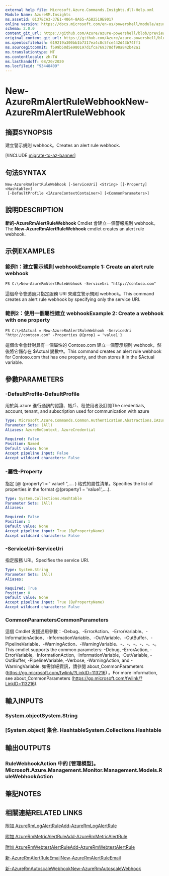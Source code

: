 ```yaml
---
external help file: Microsoft.Azure.Commands.Insights.dll-Help.xml
Module Name: AzureRM.Insights
ms.assetid: 0137ECA3-37E1-4064-8A65-A582519E9017
online version: https://docs.microsoft.com/en-us/powershell/module/azurerm.insights/new-azurermalertrulewebhook
schema: 2.0.0
content_git_url: https://github.com/Azure/azure-powershell/blob/preview/src/ResourceManager/Insights/Commands.Insights/help/New-AzureRmAlertRuleWebhook.md
original_content_git_url: https://github.com/Azure/azure-powershell/blob/preview/src/ResourceManager/Insights/Commands.Insights/help/New-AzureRmAlertRuleWebhook.md
ms.openlocfilehash: 619219a300bb1b7317ea4c8c5fce442d43b74ff1
ms.sourcegitcommit: f599b50d5e980197d1fca769378df90a842b42a1
ms.translationtype: MT
ms.contentlocale: zh-TW
ms.lasthandoff: 08/20/2020
ms.locfileid: "93448409"
---
```

# <span data-ttu-id="56d32-101">New-AzureRmAlertRuleWebhook</span><span class="sxs-lookup"><span data-stu-id="56d32-101">New-AzureRmAlertRuleWebhook</span></span>

## <span data-ttu-id="56d32-102">摘要</span><span class="sxs-lookup"><span data-stu-id="56d32-102">SYNOPSIS</span></span>
<span data-ttu-id="56d32-103">建立警示規則 webhook。</span><span class="sxs-lookup"><span data-stu-id="56d32-103">Creates an alert rule webhook.</span></span>

[!INCLUDE [migrate-to-az-banner](../../includes/migrate-to-az-banner.md)]

## <span data-ttu-id="56d32-104">句法</span><span class="sxs-lookup"><span data-stu-id="56d32-104">SYNTAX</span></span>

```
New-AzureRmAlertRuleWebhook [-ServiceUri] <String> [[-Property] <Hashtable>]
 [-DefaultProfile <IAzureContextContainer>] [<CommonParameters>]
```

## <span data-ttu-id="56d32-105">說明</span><span class="sxs-lookup"><span data-stu-id="56d32-105">DESCRIPTION</span></span>
<span data-ttu-id="56d32-106">**新的-AzureRmAlertRuleWebhook** Cmdlet 會建立一個警報規則 webhook。</span><span class="sxs-lookup"><span data-stu-id="56d32-106">The **New-AzureRmAlertRuleWebhook** cmdlet creates an alert rule webhook.</span></span>

## <span data-ttu-id="56d32-107">示例</span><span class="sxs-lookup"><span data-stu-id="56d32-107">EXAMPLES</span></span>

### <span data-ttu-id="56d32-108">範例1：建立警示規則 webhook</span><span class="sxs-lookup"><span data-stu-id="56d32-108">Example 1: Create an alert rule webhook</span></span>
```
PS C:\>New-AzureRmAlertRuleWebhook -ServiceUri "http://contoso.com"
```

<span data-ttu-id="56d32-109">這個命令會透過只指定服務 URI 來建立警示規則 webhook。</span><span class="sxs-lookup"><span data-stu-id="56d32-109">This command creates an alert rule webhook by specifying only the service URI.</span></span>

### <span data-ttu-id="56d32-110">範例2：使用一個屬性建立 webhook</span><span class="sxs-lookup"><span data-stu-id="56d32-110">Example 2: Create a webhook with one property</span></span>
```
PS C:\>$Actual = New-AzureRmAlertRuleWebhook -ServiceUri "http://contoso.com" -Properties @{prop1 = 'value1'}
```

<span data-ttu-id="56d32-111">這個命令會針對具有一個屬性的 Contoso.com 建立一個警示規則 webhook，然後將它儲存在 $Actual 變數中。</span><span class="sxs-lookup"><span data-stu-id="56d32-111">This command creates an alert rule webhook for Contoso.com that has one property, and then stores it in the $Actual variable.</span></span>

## <span data-ttu-id="56d32-112">參數</span><span class="sxs-lookup"><span data-stu-id="56d32-112">PARAMETERS</span></span>

### <span data-ttu-id="56d32-113">-DefaultProfile</span><span class="sxs-lookup"><span data-stu-id="56d32-113">-DefaultProfile</span></span>
<span data-ttu-id="56d32-114">用於與 azure 進行通訊的認證、帳戶、租使用者及訂閱</span><span class="sxs-lookup"><span data-stu-id="56d32-114">The credentials, account, tenant, and subscription used for communication with azure</span></span>

```yaml
Type: Microsoft.Azure.Commands.Common.Authentication.Abstractions.IAzureContextContainer
Parameter Sets: (All)
Aliases: AzureRmContext, AzureCredential

Required: False
Position: Named
Default value: None
Accept pipeline input: False
Accept wildcard characters: False
```

### <span data-ttu-id="56d32-115">-屬性</span><span class="sxs-lookup"><span data-stu-id="56d32-115">-Property</span></span>
<span data-ttu-id="56d32-116">指定 [@ (property1 = ' value1 ",.... ) 格式的屬性清單。</span><span class="sxs-lookup"><span data-stu-id="56d32-116">Specifies the list of properties in the format @(property1 = 'value1',....).</span></span>

```yaml
Type: System.Collections.Hashtable
Parameter Sets: (All)
Aliases:

Required: False
Position: 1
Default value: None
Accept pipeline input: True (ByPropertyName)
Accept wildcard characters: False
```

### <span data-ttu-id="56d32-117">-ServiceUri</span><span class="sxs-lookup"><span data-stu-id="56d32-117">-ServiceUri</span></span>
<span data-ttu-id="56d32-118">指定服務 URI。</span><span class="sxs-lookup"><span data-stu-id="56d32-118">Specifies the service URI.</span></span>

```yaml
Type: System.String
Parameter Sets: (All)
Aliases:

Required: True
Position: 0
Default value: None
Accept pipeline input: True (ByPropertyName)
Accept wildcard characters: False
```

### <span data-ttu-id="56d32-119">CommonParameters</span><span class="sxs-lookup"><span data-stu-id="56d32-119">CommonParameters</span></span>
<span data-ttu-id="56d32-120">這個 Cmdlet 支援通用參數：-Debug、-ErrorAction、-ErrorVariable、-InformationAction、-InformationVariable、-OutVariable、-OutBuffer、-PipelineVariable、-WarningAction、-WarningVariable、-、-、-、-、-、-。</span><span class="sxs-lookup"><span data-stu-id="56d32-120">This cmdlet supports the common parameters: -Debug, -ErrorAction, -ErrorVariable, -InformationAction, -InformationVariable, -OutVariable, -OutBuffer, -PipelineVariable, -Verbose, -WarningAction, and -WarningVariable.</span></span> <span data-ttu-id="56d32-121">如需詳細資訊，請參閱 about_CommonParameters (https://go.microsoft.com/fwlink/?LinkID=113216) 。</span><span class="sxs-lookup"><span data-stu-id="56d32-121">For more information, see about_CommonParameters (https://go.microsoft.com/fwlink/?LinkID=113216).</span></span>

## <span data-ttu-id="56d32-122">輸入</span><span class="sxs-lookup"><span data-stu-id="56d32-122">INPUTS</span></span>

### <span data-ttu-id="56d32-123">System.object</span><span class="sxs-lookup"><span data-stu-id="56d32-123">System.String</span></span>

### <span data-ttu-id="56d32-124">[System.object] 集合. Hashtable</span><span class="sxs-lookup"><span data-stu-id="56d32-124">System.Collections.Hashtable</span></span>

## <span data-ttu-id="56d32-125">輸出</span><span class="sxs-lookup"><span data-stu-id="56d32-125">OUTPUTS</span></span>

### <span data-ttu-id="56d32-126">RuleWebhookAction 中的 [管理模型]。</span><span class="sxs-lookup"><span data-stu-id="56d32-126">Microsoft.Azure.Management.Monitor.Management.Models.RuleWebhookAction</span></span>

## <span data-ttu-id="56d32-127">筆記</span><span class="sxs-lookup"><span data-stu-id="56d32-127">NOTES</span></span>

## <span data-ttu-id="56d32-128">相關連結</span><span class="sxs-lookup"><span data-stu-id="56d32-128">RELATED LINKS</span></span>

[<span data-ttu-id="56d32-129">附加 AzureRmLogAlertRule</span><span class="sxs-lookup"><span data-stu-id="56d32-129">Add-AzureRmLogAlertRule</span></span>](./Add-AzureRmLogAlertRule.md)

[<span data-ttu-id="56d32-130">附加 AzureRmMetricAlertRule</span><span class="sxs-lookup"><span data-stu-id="56d32-130">Add-AzureRmMetricAlertRule</span></span>](./Add-AzureRmMetricAlertRule.md)

[<span data-ttu-id="56d32-131">附加 AzureRmWebtestAlertRule</span><span class="sxs-lookup"><span data-stu-id="56d32-131">Add-AzureRmWebtestAlertRule</span></span>](./Add-AzureRmWebtestAlertRule.md)

[<span data-ttu-id="56d32-132">新-AzureRmAlertRuleEmail</span><span class="sxs-lookup"><span data-stu-id="56d32-132">New-AzureRmAlertRuleEmail</span></span>](./New-AzureRmAlertRuleEmail.md)

[<span data-ttu-id="56d32-133">新-AzureRmAutoscaleWebhook</span><span class="sxs-lookup"><span data-stu-id="56d32-133">New-AzureRmAutoscaleWebhook</span></span>](./New-AzureRmAutoscaleWebhook.md)


